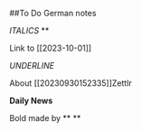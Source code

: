 ##To Do
German notes

*ITALICS*    **


Link to [[2023-10-01]]

_UNDERLINE_


About [[20230930152335]]Zettlr







**Daily News**

Bold made by ** **